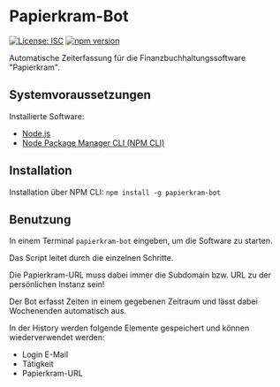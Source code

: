 # Papierkram-Bot
[![License: ISC](https://img.shields.io/badge/License-ISC-blue.svg)](https://opensource.org/licenses/ISC)
[![npm version](https://badge.fury.io/js/papierkram-bot.svg)](https://badge.fury.io/js/papierkram-bot)

Automatische Zeiterfassung für die Finanzbuchhaltungssoftware "Papierkram".

## Systemvoraussetzungen

Installierte Software:
- [Node.js](https://nodejs.org/en/download/)
- [Node Package Manager CLI (NPM CLI)](https://docs.npmjs.com/downloading-and-installing-node-js-and-npm)

## Installation

Installation über NPM CLI:
`npm install -g papierkram-bot`

## Benutzung

In einem Terminal `papierkram-bot` eingeben, um die Software zu starten.

Das Script leitet durch die einzelnen Schritte.

Die Papierkram-URL muss dabei immer die Subdomain bzw. URL zu der persönlichen Instanz sein! 

Der Bot erfasst Zeiten in einem gegebenen Zeitraum und lässt dabei Wochenenden automatisch aus.

In der History werden folgende Elemente gespeichert und können wiederverwendet werden:
- Login E-Mail
- Tätigkeit
- Papierkram-URL

